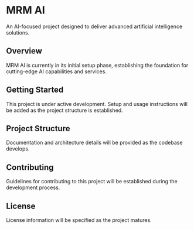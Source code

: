 # MRM AI

An AI-focused project designed to deliver advanced artificial intelligence solutions.

## Overview

MRM AI is currently in its initial setup phase, establishing the foundation for cutting-edge AI capabilities and services.

## Getting Started

This project is under active development. Setup and usage instructions will be added as the project structure is established.

## Project Structure

Documentation and architecture details will be provided as the codebase develops.

## Contributing

Guidelines for contributing to this project will be established during the development process.

## License

License information will be specified as the project matures.
